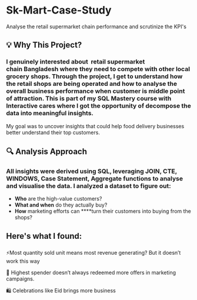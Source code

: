# Sk-Mart-Case-Study
Analyse the retail supermarket chain performance and scrutinize the KPI's

## 💡 Why This Project?
### I genuinely interested about  **retail supermarket chain** Bangladesh where they need to compete with other local grocery shops. Through the project, I get to understand how the retail shops are being operated and how to analyse the overall business performance when customer is middle point of attraction. This is part of my SQL Mastery course with Interactive cares where I got the opportunity of decompose the data into meaningful insights.

My goal was to uncover insights that could help food delivery businesses better understand their top customers.

## 🔍 Analysis Approach
### All insights were derived using **SQL**, leveraging **JOIN, CTE, WINDOWS, Case Statement, Aggregate functions** to analyse and visualise the data. I analyzed a dataset to figure out:

- **Who** are the high-value customers?
- **What and when** do they actually buy?
- **How** marketing efforts can ****turn their customers into buying from the shops?

## Here's what I found:
### 
⚡️Most quantity sold unit means most revenue generating? But it doesn’t work this way

📣 Highest spender doesn’t always redeemed more offers in marketing campaigns. 

🛍️ Celebrations like Eid brings more business
